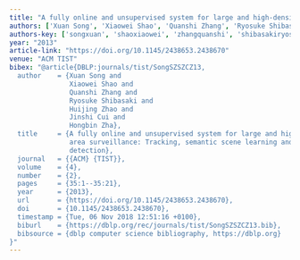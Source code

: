 ```yaml
---
title: "A fully online and unsupervised system for large and high-density area surveillance: Tracking, semantic scene learning and abnormality detection"
authors: ['Xuan Song', 'Xiaowei Shao', 'Quanshi Zhang', 'Ryosuke Shibasaki', 'Huijing Zhao', 'Jinshi Cui', 'Hongbin Zha']
authors-key: ['songxuan', 'shaoxiaowei', 'zhangquanshi', 'shibasakiryosuke', 'zhaohuijing', 'cuijinshi', 'zhahongbin']
year: "2013"
article-link: "https://doi.org/10.1145/2438653.2438670"
venue: "ACM TIST"
bibex: "@article{DBLP:journals/tist/SongSZSZCZ13,
  author    = {Xuan Song and
               Xiaowei Shao and
               Quanshi Zhang and
               Ryosuke Shibasaki and
               Huijing Zhao and
               Jinshi Cui and
               Hongbin Zha},
  title     = {A fully online and unsupervised system for large and high-density
               area surveillance: Tracking, semantic scene learning and abnormality
               detection},
  journal   = {{ACM} {TIST}},
  volume    = {4},
  number    = {2},
  pages     = {35:1--35:21},
  year      = {2013},
  url       = {https://doi.org/10.1145/2438653.2438670},
  doi       = {10.1145/2438653.2438670},
  timestamp = {Tue, 06 Nov 2018 12:51:16 +0100},
  biburl    = {https://dblp.org/rec/journals/tist/SongSZSZCZ13.bib},
  bibsource = {dblp computer science bibliography, https://dblp.org}
}"
---
```

